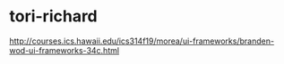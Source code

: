 # tori-richard

http://courses.ics.hawaii.edu/ics314f19/morea/ui-frameworks/branden-wod-ui-frameworks-34c.html

